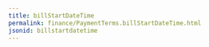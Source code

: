 ```yaml
---
title: billStartDateTime
permalink: finance/PaymentTerms.billStartDateTime.html
jsonid: billstartdatetime
---
```

